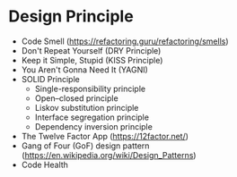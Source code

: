 # Design Principle

- Code Smell (https://refactoring.guru/refactoring/smells)
- Don't Repeat Yourself (DRY Principle)
- Keep it Simple, Stupid (KISS Principle)
- You Aren't Gonna Need It (YAGNI)
- SOLID Principle
  - Single-responsibility principle
  - Open–closed principle
  - Liskov substitution principle
  - Interface segregation principle
  - Dependency inversion principle
- The Twelve Factor App (https://12factor.net/)
- Gang of Four (GoF) design pattern (https://en.wikipedia.org/wiki/Design_Patterns)
- Code Health
